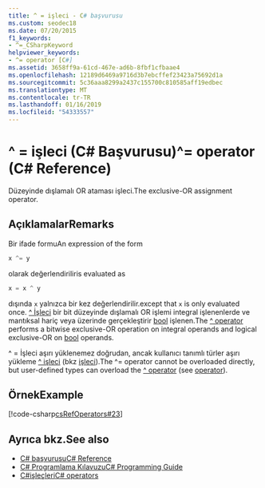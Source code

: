 ```yaml
---
title: ^ = işleci - C# başvurusu
ms.custom: seodec18
ms.date: 07/20/2015
f1_keywords:
- ^=_CSharpKeyword
helpviewer_keywords:
- ^= operator [C#]
ms.assetid: 3658ff9a-61cd-467e-ad6b-8fbf1cfbaae4
ms.openlocfilehash: 12189d6469a9716d3b7ebcffef23423a75692d1a
ms.sourcegitcommit: 5c36aaa8299a2437c155700c810585aff19edbec
ms.translationtype: MT
ms.contentlocale: tr-TR
ms.lasthandoff: 01/16/2019
ms.locfileid: "54333557"
---
```

# <a name="-operator-c-reference"></a><span data-ttu-id="0560f-102">^ = işleci (C# Başvurusu)</span><span class="sxs-lookup"><span data-stu-id="0560f-102">^= operator (C# Reference)</span></span>

<span data-ttu-id="0560f-103">Düzeyinde dışlamalı OR ataması işleci.</span><span class="sxs-lookup"><span data-stu-id="0560f-103">The exclusive-OR assignment operator.</span></span>

## <a name="remarks"></a><span data-ttu-id="0560f-104">Açıklamalar</span><span class="sxs-lookup"><span data-stu-id="0560f-104">Remarks</span></span>

<span data-ttu-id="0560f-105">Bir ifade formu</span><span class="sxs-lookup"><span data-stu-id="0560f-105">An expression of the form</span></span>

```csharp
x ^= y
```

<span data-ttu-id="0560f-106">olarak değerlendirilir</span><span class="sxs-lookup"><span data-stu-id="0560f-106">is evaluated as</span></span>

```csharp
x = x ^ y
```

<span data-ttu-id="0560f-107">dışında `x` yalnızca bir kez değerlendirilir.</span><span class="sxs-lookup"><span data-stu-id="0560f-107">except that `x` is only evaluated once.</span></span> <span data-ttu-id="0560f-108">[^ İşleci](xor-operator.md) bir bit düzeyinde dışlamalı OR işlemi integral işlenenlerde ve mantıksal hariç veya üzerinde gerçekleştirir [bool](../keywords/bool.md) işlenen.</span><span class="sxs-lookup"><span data-stu-id="0560f-108">The [^ operator](xor-operator.md) performs a bitwise exclusive-OR operation on integral operands and logical exclusive-OR on [bool](../keywords/bool.md) operands.</span></span>

<span data-ttu-id="0560f-109">^ = İşleci aşırı yüklenemez doğrudan, ancak kullanıcı tanımlı türler aşırı yükleme [^ işleci](xor-operator.md) (bkz [işleci](../keywords/operator.md)).</span><span class="sxs-lookup"><span data-stu-id="0560f-109">The ^= operator cannot be overloaded directly, but user-defined types can overload the [^ operator](xor-operator.md) (see [operator](../keywords/operator.md)).</span></span>

## <a name="example"></a><span data-ttu-id="0560f-110">Örnek</span><span class="sxs-lookup"><span data-stu-id="0560f-110">Example</span></span>

[!code-csharp[csRefOperators#23](~/samples/snippets/csharp/VS_Snippets_VBCSharp/csrefOperators/CS/csrefOperators.cs#23)]

## <a name="see-also"></a><span data-ttu-id="0560f-111">Ayrıca bkz.</span><span class="sxs-lookup"><span data-stu-id="0560f-111">See also</span></span>

- [<span data-ttu-id="0560f-112">C# başvurusu</span><span class="sxs-lookup"><span data-stu-id="0560f-112">C# Reference</span></span>](../index.md)
- [<span data-ttu-id="0560f-113">C# Programlama Kılavuzu</span><span class="sxs-lookup"><span data-stu-id="0560f-113">C# Programming Guide</span></span>](../../programming-guide/index.md)
- [<span data-ttu-id="0560f-114">C#işleçleri</span><span class="sxs-lookup"><span data-stu-id="0560f-114">C# operators</span></span>](index.md)